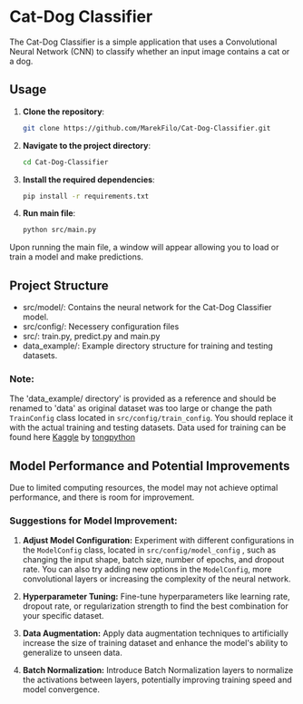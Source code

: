 # Cat-Dog Classifier

The Cat-Dog Classifier is a simple application that uses a Convolutional Neural Network (CNN) to classify whether an input image contains a cat or a dog.

## Usage

1. **Clone the repository**:

   ```bash
   git clone https://github.com/MarekFilo/Cat-Dog-Classifier.git
   ```

2. **Navigate to the project directory**:

    ```bash
    cd Cat-Dog-Classifier
    ```

3. **Install the required dependencies**:
    ```bash
    pip install -r requirements.txt
    ```

4. **Run main file**:
    ```bash
    python src/main.py
    ```
Upon running the main file, a window will appear allowing you to load or train a model and make predictions.

## Project Structure
- src/model/: Contains the neural network for the Cat-Dog Classifier model.
- src/config/: Necessery configuration files
- src/: train.py, predict.py and main.py
- data_example/: Example directory structure for training and testing datasets.



### Note: 
The 'data_example/ directory' is provided as a reference and should be renamed to 'data' as original dataset was too large or change the path `TrainConfig` class located in `src/config/train_config`. You should replace it with the actual training and testing datasets. Data used for training can be found here [Kaggle](https://www.kaggle.com/datasets/tongpython/cat-and-dog/data) by [tongpython](https://www.kaggle.com/tongpython) 

## Model Performance and Potential Improvements

Due to limited computing resources, the model may not achieve optimal performance, and there is room for improvement.

### Suggestions for Model Improvement:

1. **Adjust Model Configuration:** Experiment with different configurations in the `ModelConfig` class, located in `src/config/model_config` , such as changing the input shape, batch size, number of epochs, and dropout rate. You can also try adding new options in the `ModelConfig`, more convolutional layers or increasing the complexity of the neural network.

2. **Hyperparameter Tuning:** Fine-tune hyperparameters like learning rate, dropout rate, or regularization strength to find the best combination for your specific dataset.

3. **Data Augmentation:** Apply data augmentation techniques to artificially increase the size of training dataset and enhance the model's ability to generalize to unseen data.

4. **Batch Normalization:** Introduce Batch Normalization layers to normalize the activations between layers, potentially improving training speed and model convergence.

